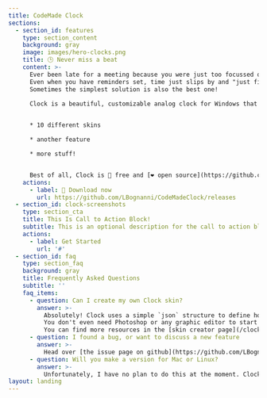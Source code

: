 ```yaml
---
title: CodeMade Clock
sections:
  - section_id: features
    type: section_content
    background: gray
    image: images/hero-clocks.png
    title: 🕒 Never miss a beat
    content: >-
      Ever been late for a meeting because you were just too focussed on another task?
      Even when you have reminders set, time just slips by and "just five minutes" turns into an hour.
      Sometimes the simplest solution is also the best one!
       
      Clock is a beautiful, customizable analog clock for Windows that always stays on top of other windows so you always know what time it is! 


      * 10 different skins

      * another feature

      * more stuff!


      Best of all, Clock is 🤑 free and [❤ open source](https://github.com/LBognanni/CodeMadeClock/)
    actions:
      - label: 🔽 Download now
        url: https://github.com/LBognanni/CodeMadeClock/releases
  - section_id: clock-screenshots
    type: section_cta
    title: This Is Call to Action Block!
    subtitle: This is an optional description for the call to action block.
    actions:
      - label: Get Started
        url: '#'
  - section_id: faq
    type: section_faq
    background: gray
    title: Frequently Asked Questions
    subtitle: ''
    faq_items:
      - question: Can I create my own Clock skin?
        answer: >-
          Absolutely! Clock uses a simple `json` structure to define how a clock face should look like.
          You don't even need Photoshop or any graphic editor to start!
          You can find more resources in the [skin creator page](/clock/how-to-create-skins)
      - question: I found a bug, or want to discuss a new feature
        answer: >-
          Head over [the issue page on github](https://github.com/LBognanni/CodeMadeClock/issues) and create a new bug or feature request, contributions are always welcome! If you like coding, you can also fork the repo and submit a pull request 😉
      - question: Will you make a version for Mac or Linux?
        answer: >-
          Unfortunately, I have no plan to do this at the moment. Clock is tightly tied to various Windows-only technologies such as GDIPlus and Windows Forms and it would look more like a rewrite than a simple change.
layout: landing
---
```

